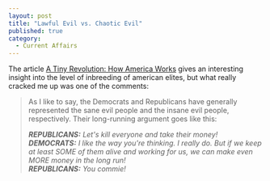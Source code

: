 ```yaml
---
layout: post
title: "Lawful Evil vs. Chaotic Evil"
published: true
category:
  - Current Affairs
---
```

<p>The article <a title="A Tiny Revolution: How America Works" href="http://www.tinyrevolution.com/mt/archives/000478.html#more">A Tiny Revolution: How America Works</a> gives an interesting insight into the level of inbreeding of american elites, but what really cracked me up was one of the comments:</p><blockquote><p>As I like to say, the Democrats and Republicans have generally
represented the sane evil people and the insane evil people,
respectively. Their long-running argument goes like this:

</p>

<p><em><strong>REPUBLICANS:</strong> Let's kill everyone and take their money!<br />
<strong>DEMOCRATS:</strong> I like the way you're thinking. I really do. But if we keep
at least SOME of them alive and working for us, we can make even MORE
money in the long run!<br />
<strong>REPUBLICANS:</strong> You commie!</em></p></blockquote>

